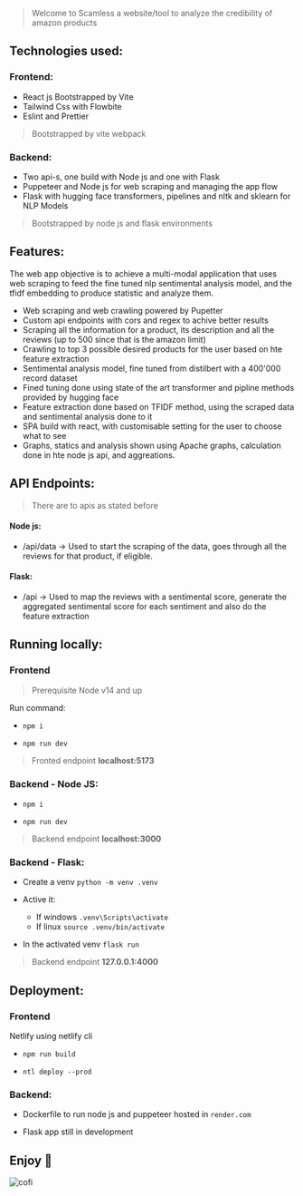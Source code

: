 > Welcome to Scamless a website/tool to analyze the credibility of amazon products

## Technologies used:

### Frontend:

- React js Bootstrapped by Vite
- Tailwind Css with Flowbite
- Eslint and Prettier

> Bootstrapped by vite webpack

### Backend:

- Two api-s, one build with Node js and one with Flask
- Puppeteer and Node js for web scraping and managing the app flow
- Flask with hugging face transformers, pipelines and nltk and sklearn for NLP Models

> Bootstrapped by node js and flask environments

## Features:

The web app objective is to achieve a multi-modal application that uses web scraping to feed the fine tuned nlp sentimental analysis model, and the tfidf embedding to produce statistic and analyze them.

- Web scraping and web crawling powered by Pupetter
- Custom api endpoints with cors and regex to achive better results
- Scraping all the information for a product, its description and all the reviews (up to 500 since that is the amazon limit)
- Crawling to top 3 possible desired products for the user based on hte feature extraction
- Sentimental analysis model, fine tuned from distilbert with a 400'000 record dataset
- Fined tuning done using state of the art transformer and pipline methods provided by hugging face
- Feature extraction done based on TFIDF method, using the scraped data and sentimental analysis done to it
- SPA build with react, with customisable setting for the user to choose what to see
- Graphs, statics and analysis shown using Apache graphs, calculation done in hte node js api, and aggreations.

## API Endpoints:

> There are to apis as stated before

#### Node js:

- /api/data -> Used to start the scraping of the data, goes through all the reviews for that product, if eligible.

#### Flask:

- /api -> Used to map the reviews with a sentimental score, generate the aggregated sentimental score for each sentiment and also do the feature extraction

## Running locally:

### Frontend

> Prerequisite Node v14 and up

Run command:

- `npm i`

- `npm run dev`

> Fronted endpoint **localhost:5173**

### Backend - Node JS:

- `npm i`

- `npm run dev`

> Backend endpoint **localhost:3000**

### Backend - Flask:

- Create a venv `python -m venv .venv`

- Active it:

  - If windows `.venv\Scripts\activate`
  - If linux `source .venv/bin/activate`

- In the activated venv `flask run`

> Backend endpoint **127.0.0.1:4000**

## Deployment:

### Frontend

Netlify using netlify cli

- `npm run build`

- `ntl deploy --prod`

### Backend:

- Dockerfile to run node js and puppeteer hosted in `render.com`

- Flask app still in development

## Enjoy 🥳

![cofi](https://swisscognitive.ch/wp-content/uploads/2019/10/giphy.gif)
